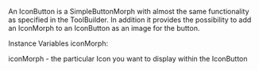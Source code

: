 An IconButton is a SimpleButtonMorph with almost the same functionality as specified in the ToolBuilder. In addition it provides the possibility to add an IconMorph to an IconButton as an image for the button.

Instance Variables
	iconMorph:		<Object>

iconMorph
	- the particular Icon you want to display within the IconButton
